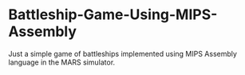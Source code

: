 # Battleship-Game-Using-MIPS-Assembly
Just a simple game of battleships implemented using MIPS Assembly language in the MARS simulator.
